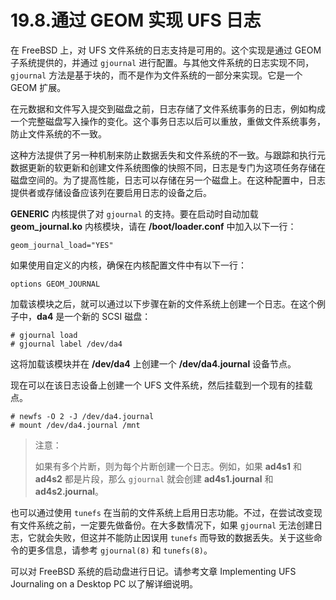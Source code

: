 # 19.8.通过 GEOM 实现 UFS 日志

在 FreeBSD 上，对 UFS 文件系统的日志支持是可用的。这个实现是通过 GEOM 子系统提供的，并通过 `gjournal` 进行配置。与其他文件系统的日志实现不同，`gjournal` 方法是基于块的，而不是作为文件系统的一部分来实现。它是一个 GEOM 扩展。

在元数据和文件写入提交到磁盘之前，日志存储了文件系统事务的日志，例如构成一个完整磁盘写入操作的变化。这个事务日志以后可以重放，重做文件系统事务，防止文件系统的不一致。

这种方法提供了另一种机制来防止数据丢失和文件系统的不一致。与跟踪和执行元数据更新的软更新和创建文件系统图像的快照不同，日志是专门为这项任务存储在磁盘空间的。为了提高性能，日志可以存储在另一个磁盘上。在这种配置中，日志提供者或存储设备应该列在要启用日志的设备之后。

**GENERIC** 内核提供了对 `gjournal` 的支持。要在启动时自动加载 **geom\_journal.ko** 内核模块，请在 **/boot/loader.conf** 中加入以下一行：

```
geom_journal_load="YES"
```

如果使用自定义的内核，确保在内核配置文件中有以下一行：

```
options	GEOM_JOURNAL
```

加载该模块之后，就可以通过以下步骤在新的文件系统上创建一个日志。在这个例子中，**da4** 是一个新的 SCSI 磁盘：

```
# gjournal load
# gjournal label /dev/da4
```

这将加载该模块并在 **/dev/da4** 上创建一个 **/dev/da4.journal** 设备节点。

现在可以在该日志设备上创建一个 UFS 文件系统，然后挂载到一个现有的挂载点。

```
# newfs -O 2 -J /dev/da4.journal
# mount /dev/da4.journal /mnt
```

> 注意：
>
> 如果有多个片断，则为每个片断创建一个日志。例如，如果 **ad4s1** 和 **ad4s2** 都是片段，那么 `gjournal` 就会创建 **ad4s1.journal** 和 **ad4s2.journal**。

也可以通过使用 `tunefs` 在当前的文件系统上启用日志功能。不过，在尝试改变现有文件系统之前，一定要先做备份。在大多数情况下，如果 `gjournal` 无法创建日志，它就会失败，但这并不能防止因误用 `tunefs` 而导致的数据丢失。关于这些命令的更多信息，请参考 `gjournal(8)` 和 `tunefs(8)`。

可以对 FreeBSD 系统的启动盘进行日记。请参考文章 Implementing UFS Journaling on a Desktop PC 以了解详细说明。
